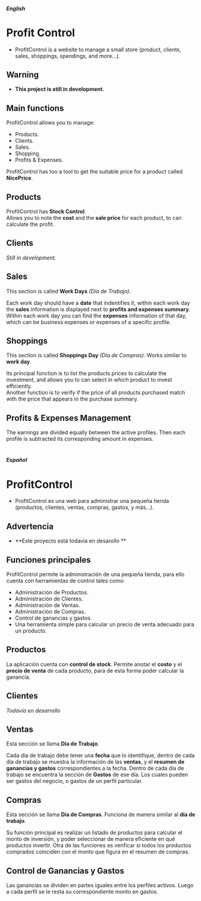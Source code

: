 #### *English*
# Profit Control
* ProfitControl is a website to manage a small store (product, clients, sales, shoppings, spendings, and more...).

## Warning
* **This project is still in development.**

## Main functions
ProfitControl allows you to manage:
* Products.
* Clients.
* Sales.
* Shopping.
* Profits & Expenses.

ProfitControl has too a tool to get the suitable price for a product called **NicePrice**.

## Products
ProfitControl has **Stock Control**.\
Allows you to note the **cost** and the **sale price** for each product, to can calculate the profit.

## Clients
*Still in development.*

## Sales
This section is called **Work Days** *(Día de Trabajo)*.

Each work day should have a **date** that indentifies it, within each work day the **sales** information is displayed next to **profits and expenses summary**.\
Within each work day you can find the **expenses** information of that day, which can be business expenses or expenses of a specific profile.

## Shoppings
This section is called **Shoppings Day** *(Día de Compras)*. Works similar to **work day**.

Its principal function is to list the products prices to calculate the investment, and allows you to can select in which product to invest efficiently.\
Another function is to verify if the price of all products purchased match with the price that appears in the purchase summary. 

## Profits & Expenses Management
The earnings are divided equally between the active profiles. Then each profile is subtracted its corresponding amount in expenses.


#
#### *Español*
# ProfitControl
* ProfitControl es una web para administrar una pequeña tienda (productos, clientes, ventas, compras, gastos, y más...).

## Advertencia
* **Este proyecto está todavía en desarollo **

## Funciones principales
ProfitControl permite la administración de una pequeña tienda, para ello cuenta con herramientas de control tales como:
* Administración de Productos.
* Administración de Clientes.
* Administración de Ventas.
* Administración de Compras.
* Control de ganancias y gastos.
* Una herramienta simple para calcular un precio de venta adecuado para un producto. 

## Productos
La aplicación cuenta con **control de stock**.
Permite anotar el **costo** y el **precio de venta** de cada producto, para de esta forma poder calcular la ganancia.

## Clientes
*Todavía en desarrollo*

## Ventas
Esta sección se llama **Día de Trabajo**.

Cada día de trabajo debe tener una **fecha** que lo identifique, dentro de cada día de trabajo se muestra la información de las **ventas**, y el **resumen de ganancias y gastos** correspondientes a la fecha.
Dentro de cada día de trabajo se encuentra la sección de **Gastos** de ese día. Los cuales pueden ser gastos del negocio, o gastos de un perfil particular.

## Compras
Esta sección se llama **Día de Compras**. Funciona de manera similar al **día de trabajo**.

Su función principal es realizar un listado de productos para calcular el monto de inversión, y poder seleccionar de manera eficiente en qué productos invertir.
Otra de las funciones es verificar si todos los productos comprados coinciden con el monto que figura en el resumen de compras.

## Control de Ganancias y Gastos
Las ganancias se dividen en partes iguales entre los perfiles activos. Luego a cada perfil se le resta su correspondiente monto en gastos.